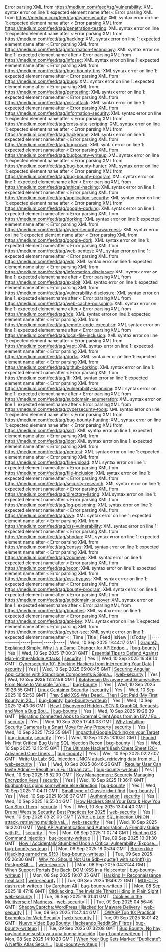 Error parsing XML from https://medium.com/feed/tag/vulnerability: XML syntax error on line 1: expected element name after <
Error parsing XML from https://medium.com/feed/tag/cybersecurity: XML syntax error on line 1: expected element name after <
Error parsing XML from https://medium.com/feed/tag/penetration-testing: XML syntax error on line 1: expected element name after <
Error parsing XML from https://medium.com/feed/tag/hacking: XML syntax error on line 1: expected element name after <
Error parsing XML from https://medium.com/feed/tag/information-technology: XML syntax error on line 1: expected element name after <
Error parsing XML from https://medium.com/feed/tag/infosec: XML syntax error on line 1: expected element name after <
Error parsing XML from https://medium.com/feed/tag/bug-bounty-tips: XML syntax error on line 1: expected element name after <
Error parsing XML from https://medium.com/feed/tag/bugs: XML syntax error on line 1: expected element name after <
Error parsing XML from https://medium.com/feed/tag/pentesting: XML syntax error on line 1: expected element name after <
Error parsing XML from https://medium.com/feed/tag/xss-attack: XML syntax error on line 1: expected element name after <
Error parsing XML from https://medium.com/feed/tag/information-security: XML syntax error on line 1: expected element name after <
Error parsing XML from https://medium.com/feed/tag/cross-site-scripting: XML syntax error on line 1: expected element name after <
Error parsing XML from https://medium.com/feed/tag/hackerone: XML syntax error on line 1: expected element name after <
Error parsing XML from https://medium.com/feed/tag/bugcrowd: XML syntax error on line 1: expected element name after <
Error parsing XML from https://medium.com/feed/tag/bugbounty-writeup: XML syntax error on line 1: expected element name after <
Error parsing XML from https://medium.com/feed/tag/bug-bounty-hunter: XML syntax error on line 1: expected element name after <
Error parsing XML from https://medium.com/feed/tag/bug-bounty-program: XML syntax error on line 1: expected element name after <
Error parsing XML from https://medium.com/feed/tag/ethical-hacking: XML syntax error on line 1: expected element name after <
Error parsing XML from https://medium.com/feed/tag/application-security: XML syntax error on line 1: expected element name after <
Error parsing XML from https://medium.com/feed/tag/google-dorking: XML syntax error on line 1: expected element name after <
Error parsing XML from https://medium.com/feed/tag/dorking: XML syntax error on line 1: expected element name after <
Error parsing XML from https://medium.com/feed/tag/cyber-security-awareness: XML syntax error on line 1: expected element name after <
Error parsing XML from https://medium.com/feed/tag/google-dork: XML syntax error on line 1: expected element name after <
Error parsing XML from https://medium.com/feed/tag/web-pentest: XML syntax error on line 1: expected element name after <
Error parsing XML from https://medium.com/feed/tag/vdp: XML syntax error on line 1: expected element name after <
Error parsing XML from https://medium.com/feed/tag/information-disclosure: XML syntax error on line 1: expected element name after <
Error parsing XML from https://medium.com/feed/tag/exploit: XML syntax error on line 1: expected element name after <
Error parsing XML from https://medium.com/feed/tag/vulnerability-disclosure: XML syntax error on line 1: expected element name after <
Error parsing XML from https://medium.com/feed/tag/web-cache-poisoning: XML syntax error on line 1: expected element name after <
Error parsing XML from https://medium.com/feed/tag/rce: XML syntax error on line 1: expected element name after <
Error parsing XML from https://medium.com/feed/tag/remote-code-execution: XML syntax error on line 1: expected element name after <
Error parsing XML from https://medium.com/feed/tag/local-file-inclusion: XML syntax error on line 1: expected element name after <
Error parsing XML from https://medium.com/feed/tag/vapt: XML syntax error on line 1: expected element name after <
Error parsing XML from https://medium.com/feed/tag/dorks: XML syntax error on line 1: expected element name after <
Error parsing XML from https://medium.com/feed/tag/github-dorking: XML syntax error on line 1: expected element name after <
Error parsing XML from https://medium.com/feed/tag/lfi: XML syntax error on line 1: expected element name after <
Error parsing XML from https://medium.com/feed/tag/vulnerability-scanning: XML syntax error on line 1: expected element name after <
Error parsing XML from https://medium.com/feed/tag/subdomain-enumeration: XML syntax error on line 1: expected element name after <
Error parsing XML from https://medium.com/feed/tag/cybersecurity-tools: XML syntax error on line 1: expected element name after <
Error parsing XML from https://medium.com/feed/tag/bug-bounty-hunting: XML syntax error on line 1: expected element name after <
Error parsing XML from https://medium.com/feed/tag/ssrf: XML syntax error on line 1: expected element name after <
Error parsing XML from https://medium.com/feed/tag/idor: XML syntax error on line 1: expected element name after <
Error parsing XML from https://medium.com/feed/tag/pentest: XML syntax error on line 1: expected element name after <
Error parsing XML from https://medium.com/feed/tag/file-upload: XML syntax error on line 1: expected element name after <
Error parsing XML from https://medium.com/feed/tag/file-inclusion: XML syntax error on line 1: expected element name after <
Error parsing XML from https://medium.com/feed/tag/security-research: XML syntax error on line 1: expected element name after <
Error parsing XML from https://medium.com/feed/tag/directory-listing: XML syntax error on line 1: expected element name after <
Error parsing XML from https://medium.com/feed/tag/log-poisoning: XML syntax error on line 1: expected element name after <
Error parsing XML from https://medium.com/feed/tag/cve: XML syntax error on line 1: expected element name after <
Error parsing XML from https://medium.com/feed/tag/xss-vulnerability: XML syntax error on line 1: expected element name after <
Error parsing XML from https://medium.com/feed/tag/shodan: XML syntax error on line 1: expected element name after <
Error parsing XML from https://medium.com/feed/tag/censys: XML syntax error on line 1: expected element name after <
Error parsing XML from https://medium.com/feed/tag/zoomeye: XML syntax error on line 1: expected element name after <
Error parsing XML from https://medium.com/feed/tag/recon: XML syntax error on line 1: expected element name after <
Error parsing XML from https://medium.com/feed/tag/xss-bypass: XML syntax error on line 1: expected element name after <
Error parsing XML from https://medium.com/feed/tag/bounty-program: XML syntax error on line 1: expected element name after <
Error parsing XML from https://medium.com/feed/tag/subdomain-takeover: XML syntax error on line 1: expected element name after <
Error parsing XML from https://medium.com/feed/tag/bounties: XML syntax error on line 1: expected element name after <
Error parsing XML from https://medium.com/feed/tag/api-key: XML syntax error on line 1: expected element name after <
Error parsing XML from https://medium.com/feed/tag/cyber-sec: XML syntax error on line 1: expected element name after <
| Time | Title | Feed | IsNew | IsToday |
|-----------|-----|-----|-----|-----|
| Wed, 10 Sep 2025 19:44:17 GMT | [GraphQL Explained Simply: Why It’s a Game-Changer for API Endpo...](https://freedium.cfd/https://medium.com/p/9d0d8a529804) | [bug-bounty](https://medium.com/feed/tag/bug-bounty) |  | Yes |
| Wed, 10 Sep 2025 17:00:31 GMT | [Essential Tips to Defend Against Man-in-the-Middle Attacks](https://freedium.cfd/https://medium.com/p/52bc8177ab92) | [security](https://medium.com/feed/tag/security) |  | Yes |
| Wed, 10 Sep 2025 16:49:14 GMT | [Cybersecurity 101: Blocking Hackers from Intercepting Your Data](https://freedium.cfd/https://medium.com/p/499860f62e3b) | [security](https://medium.com/feed/tag/security) |  | Yes |
| Wed, 10 Sep 2025 05:08:45 GMT | [ Securing Angular Applications with Standalone Components & Signa...](https://freedium.cfd/https://medium.com/p/990dac81f174) | [web-security](https://medium.com/feed/tag/web-security) |  | Yes |
| Wed, 10 Sep 2025 18:37:56 GMT | [Subdomain Discovery and Enumeration: From Noise to Valuable Targe...](https://freedium.cfd/https://medium.com/p/bbc42b644b74) | [bug-bounty](https://medium.com/feed/tag/bug-bounty) |  | Yes |
| Wed, 10 Sep 2025 19:26:55 GMT | [Linux Container Security](https://freedium.cfd/https://medium.com/p/1b5203f92af3) | [security](https://medium.com/feed/tag/security) |  | Yes |
| Wed, 10 Sep 2025 16:52:53 GMT | [They Said XSS Was Dead… Then I Got Paid  (My First Bounty in 20...](https://freedium.cfd/https://medium.com/p/6eb8d27c6c1a) | [bug-bounty](https://medium.com/feed/tag/bug-bounty), [bug-bounty-writeup](https://medium.com/feed/tag/bug-bounty-writeup) |  | Yes |
| Wed, 10 Sep 2025 12:43:06 GMT | [How I Discovered Hidden JSON & GraphQL Requests and Won a Bug Bou...](https://freedium.cfd/https://medium.com/p/dc0d72b4aba4) | [bug-bounty](https://medium.com/feed/tag/bug-bounty) |  | Yes |
| Wed, 10 Sep 2025 19:26:39 GMT | [Migrating Connected Apps to External Client Apps from an ISV / Ex...](https://freedium.cfd/https://medium.com/p/e155875a0974) | [security](https://medium.com/feed/tag/security) |  | Yes |
| Wed, 10 Sep 2025 17:43:03 GMT | [Why Installing Security Cameras Is a Smart Move for Any Property](https://freedium.cfd/https://medium.com/p/1554979e7fb8) | [security](https://medium.com/feed/tag/security) |  | Yes |
| Wed, 10 Sep 2025 17:22:55 GMT | [Impactful Google Dorking on your Target](https://freedium.cfd/https://medium.com/p/ce2f68862ae8) | [bug-bounty](https://medium.com/feed/tag/bug-bounty), [security](https://medium.com/feed/tag/security) |  | Yes |
| Wed, 10 Sep 2025 13:10:51 GMT | [I Found My First Critical Bug Using SQL Injection Recon](https://freedium.cfd/https://medium.com/p/6a3e2f9d89f5) | [bug-bounty](https://medium.com/feed/tag/bug-bounty) |  | Yes |
| Wed, 10 Sep 2025 12:15:45 GMT | [The Ultimate Hacker’s Bash Cheat Sheet (20+ Advanced One-Liners...](https://freedium.cfd/https://medium.com/p/418385ed1e35) | [bug-bounty](https://medium.com/feed/tag/bug-bounty) |  | Yes |
| Wed, 10 Sep 2025 02:27:07 GMT | [Write Up Lab: SQL injection UNION attack, retrieving data from ot...](https://freedium.cfd/https://medium.com/p/56bc8409445f) | [web-security](https://medium.com/feed/tag/web-security) |  | Yes |
| Wed, 10 Sep 2025 06:46:26 GMT | [Regular User Can Invite Admin — Resulting in Full Organizat...](https://freedium.cfd/https://medium.com/p/050dd57f9e01) | [bug-bounty-writeup](https://medium.com/feed/tag/bug-bounty-writeup) |  | Yes |
| Wed, 10 Sep 2025 18:52:00 GMT | [Key Management: Securely Managing Encryption Keys](https://freedium.cfd/https://medium.com/p/267583300c1c) | [security](https://medium.com/feed/tag/security) |  | Yes |
| Wed, 10 Sep 2025 11:36:11 GMT | [Bughuntig is going somewhere else direction](https://freedium.cfd/https://medium.com/p/9852b3b72e4d) | [bug-bounty](https://medium.com/feed/tag/bug-bounty) |  | Yes |
| Wed, 10 Sep 2025 11:04:11 GMT | [Small type of Classic idor i find](https://freedium.cfd/https://medium.com/p/416a11b1fe59) | [bug-bounty](https://medium.com/feed/tag/bug-bounty) |  | Yes |
| Wed, 10 Sep 2025 18:38:37 GMT | [Authentication](https://freedium.cfd/https://medium.com/p/186570c30570) | [security](https://medium.com/feed/tag/security) |  | Yes |
| Wed, 10 Sep 2025 16:55:04 GMT | [How Hackers Steal Your Data & How You Can Stop Them](https://freedium.cfd/https://medium.com/p/0dc5fc168122) | [security](https://medium.com/feed/tag/security) |  | Yes |
| Wed, 10 Sep 2025 13:04:40 GMT | [Drupal Website Security: Best Practices for 2025](https://freedium.cfd/https://medium.com/p/fa3a58730f6c) | [web-security](https://medium.com/feed/tag/web-security) |  | Yes |
| Wed, 10 Sep 2025 03:29:00 GMT | [Write Up Lab: SQL injection UNION attack, retrieving multiple val...](https://freedium.cfd/https://medium.com/p/b70ac5880d53) | [web-security](https://medium.com/feed/tag/web-security) |  | Yes |
| Wed, 10 Sep 2025 19:22:01 GMT | [Web API Authentication and Authorization: A Friendly Guide with R...](https://freedium.cfd/https://medium.com/p/8505f40fd2c2) | [security](https://medium.com/feed/tag/security) |  | Yes |
| Mon, 08 Sep 2025 11:02:14 GMT | [Hunting OS Command Injection](https://freedium.cfd/https://medium.com/p/039dbb284c7d) | [bug-bounty-writeup](https://medium.com/feed/tag/bug-bounty-writeup) |  |  |
| Tue, 09 Sep 2025 10:01:30 GMT | [How I Accidentally Stumbled Upon a Critical Vulnerability (Expose...](https://freedium.cfd/https://medium.com/p/420f17004062) | [bug-bounty-writeup](https://medium.com/feed/tag/bug-bounty-writeup) |  |  |
| Mon, 08 Sep 2025 18:05:34 GMT | [Broken like Hijacking earned me $150](https://freedium.cfd/https://medium.com/p/d67fc0571582) | [bug-bounty-writeup](https://medium.com/feed/tag/bug-bounty-writeup) |  |  |
| Tue, 09 Sep 2025 05:26:30 GMT | [Why You Should Not Use $db->quote() with sprintf() in PostgreSQL ...](https://freedium.cfd/https://medium.com/p/c5fe9902cba2) | [web-security](https://medium.com/feed/tag/web-security) |  |  |
| Mon, 08 Sep 2025 04:31:44 GMT | [When Support Portals Bite Back: DOM-XSS in a Helpcenter](https://freedium.cfd/https://medium.com/p/4ac7e154ce4e) | [bug-bounty-writeup](https://medium.com/feed/tag/bug-bounty-writeup) |  |  |
| Mon, 08 Sep 2025 19:07:35 GMT | [Hacking != Reconnaissance (real talk)](https://freedium.cfd/https://medium.com/p/1ec1443e9aaf) | [web-security](https://medium.com/feed/tag/web-security) |  |  |
| Tue, 09 Sep 2025 19:49:22 GMT | [MOI-CTF: dash rush writeup \| by Dargham Ali](https://freedium.cfd/https://medium.com/p/13cafb958bc1) | [bug-bounty-writeup](https://medium.com/feed/tag/bug-bounty-writeup) |  |  |
| Mon, 08 Sep 2025 18:47:18 GMT | [Clickjacking: The Invisible Threat Hiding in Plain Sight](https://freedium.cfd/https://medium.com/p/bb9e18a014c6) | [web-security](https://medium.com/feed/tag/web-security) |  |  |
| Tue, 09 Sep 2025 18:31:41 GMT | [ Cookies in the Multiverse of Madness.](https://freedium.cfd/https://medium.com/p/9f9203e5b1e2) | [web-security](https://medium.com/feed/tag/web-security) |  |  |
| Tue, 09 Sep 2025 04:56:46 GMT | [ShadowCaptcha: WordPress Hijacked for Malware Delivery](https://freedium.cfd/https://medium.com/p/b791bd92fb92) | [web-security](https://medium.com/feed/tag/web-security) |  |  |
| Tue, 09 Sep 2025 11:47:44 GMT | [️ OWASP Top 10: Practical Examples for Web Security](https://freedium.cfd/https://medium.com/p/b9a2ce4d087a) | [web-security](https://medium.com/feed/tag/web-security) |  |  |
| Tue, 09 Sep 2025 18:01:42 GMT | [Nuevo Video Bug Bounty: Hackeando Reddit Sin Filtros](https://freedium.cfd/https://medium.com/p/df82b7338145) | [bug-bounty-writeup](https://medium.com/feed/tag/bug-bounty-writeup) |  |  |
| Tue, 09 Sep 2025 07:32:08 GMT | [ Bug Bounty: No hay payload que sustituya a una buena intuición](https://freedium.cfd/https://medium.com/p/e7f12dce0253) | [bug-bounty-writeup](https://medium.com/feed/tag/bug-bounty-writeup) |  |  |
| Mon, 08 Sep 2025 14:10:20 GMT | [When Your Bug Gets Marked “Duplicate”: A Netflix Atlas Securi...](https://freedium.cfd/https://medium.com/p/eae25a5f4f35) | [bug-bounty-writeup](https://medium.com/feed/tag/bug-bounty-writeup) |  |  |
